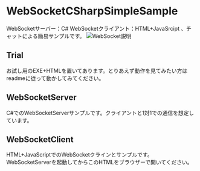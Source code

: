 # WebSocketCSharpSimpleSample
WebSocketサーバー：C# WebSocketクライアント：HTML+JavaSrcipt 、チャットによる簡易サンプルです。
![WebSocket説明](https://user-images.githubusercontent.com/106499012/215299758-45e98665-a3c5-4b2c-9546-2e8381e09521.gif)

## Trial
お試し用のEXE+HTMLを置いてあります。とりあえず動作を見てみたい方はreadmeに従って動かしてみてください。

## WebSocketServer
C#でのWebSocketServerサンプルです。クライアントと1対1での通信を想定しています。

## WebSocketClient
HTML+JavaScriptでのWebSocketクラインとサンプルです。WebSocketServerを起動してからこのHTMLをブラウザーで開いてください。

